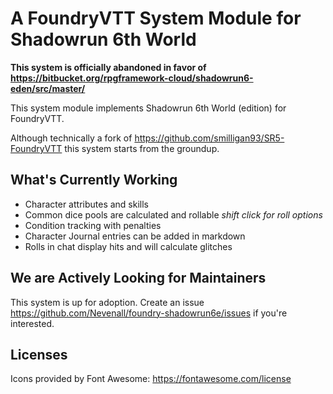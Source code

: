 # A FoundryVTT System Module for Shadowrun 6th World

**This system is officially abandoned in favor of https://bitbucket.org/rpgframework-cloud/shadowrun6-eden/src/master/**

This system module implements Shadowrun 6th World​ (edition) for FoundryVTT. 

Although technically a fork of https://github.com/smilligan93/SR5-FoundryVTT this system starts from the groundup. 

## What's Currently Working

- Character attributes and skills
- Common dice pools are calculated and rollable *shift click for roll options*
- Condition tracking with penalties
- Character Journal entries can be added in markdown
- Rolls in chat display hits and will calculate glitches


## We are Actively Looking for Maintainers

This system is up for adoption. Create an issue https://github.com/Nevenall/foundry-shadowrun6e/issues if you're interested.

## Licenses

Icons provided by Font Awesome: https://fontawesome.com/license
